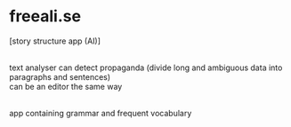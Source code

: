 # freeali.se

[story structure app (AI)]<br/><br/>

text analyser can detect propaganda (divide long and ambiguous data into paragraphs and sentences)<br/>
can be an editor the same way<br/><br/>

app containing grammar and frequent vocabulary
